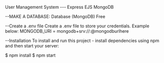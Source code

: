 User Management System --- Express EJS MongoDB

--MAKE A DATABASE:
Database (MongoDB) Free


--Create a .env file
Create a .env file to store your credentials. Example below:
MONGODB_URI = mongodb+srv://<username>:<password>@mongodburlhere


--Installation
To install and run this project - install dependencies using npm and then start your server:

$ npm install
$ npm start

